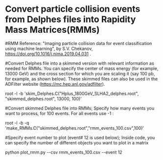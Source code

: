 # Convert particle collision events from Delphes files into Rapidity Mass Matrices(RMMs)
#RMM Reference: "Imaging particle collision data for event classification using machine learning", by S.V. Chekanov, https://doi.org/10.1016/j.nima.2019.04.031 .

#Convert Delphes file into a skimmed version with relevant information as needed for RMMs. You can specify the center of mass energy (for example, 13000 GeV) and the cross section for which you are scaling it (say 100 pb, for example, as shown below). These skimmed files can also be used in the ADFilter website (https://mc.hep.anl.gov/adfilter).

root -l -b 'skim_Delphes.C("Hplus_1800GeV_SLHA2_delphes.root", "skimmed_delphes.root", 13000, 100)'

#Convert skimmed Delphes file into RMMs; Specify how many events you want to process, for 100 events. For all events use -1 :

root -l -b -q 'make_RMMs.C("skimmed_delphes.root","rmm_events_100.csv",100)'

#Specify event number to plot (event# 12 is used below); Inside code, you can specify the number of different objects you want to plot in a matrix

python plot_rmm.py --csv rmm_events_100.csv --event 12
